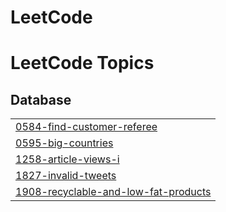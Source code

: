 # LeetCode
<!---LeetCode Topics Start-->
# LeetCode Topics
## Database
|  |
| ------- |
| [0584-find-customer-referee](https://github.com/Rboppana1/LeetCode/tree/master/0584-find-customer-referee) |
| [0595-big-countries](https://github.com/Rboppana1/LeetCode/tree/master/0595-big-countries) |
| [1258-article-views-i](https://github.com/Rboppana1/LeetCode/tree/master/1258-article-views-i) |
| [1827-invalid-tweets](https://github.com/Rboppana1/LeetCode/tree/master/1827-invalid-tweets) |
| [1908-recyclable-and-low-fat-products](https://github.com/Rboppana1/LeetCode/tree/master/1908-recyclable-and-low-fat-products) |
<!---LeetCode Topics End-->